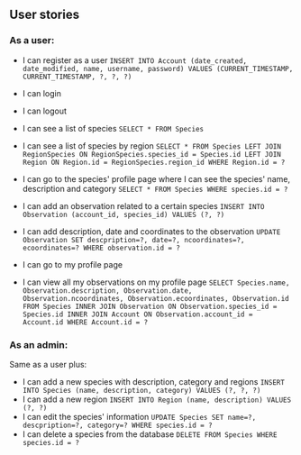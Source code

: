 ## User stories

### As a user:
- I can register as a user `INSERT INTO Account (date_created, date_modified, name, username, password) VALUES (CURRENT_TIMESTAMP, CURRENT_TIMESTAMP, ?, ?, ?)`
- I can login
- I can logout

- I can see a list of species `SELECT * FROM Species`
- I can see a list of species by region `SELECT * FROM Species LEFT JOIN RegionSpecies ON RegionSpecies.species_id = Species.id LEFT JOIN Region ON Region.id = RegionSpecies.region_id WHERE Region.id = ?`
- I can go to the species' profile page where I can see the species' name, description and category
`SELECT * FROM Species WHERE species.id = ?`


- I can add an observation related to a certain species `INSERT INTO Observation (account_id, species_id) VALUES (?, ?)`
- I can add description, date and coordinates to the observation `UPDATE Observation SET descpription=?, date=?, ncoordinates=?, ecoordinates=? WHERE observation.id = ?`
- I can go to my profile page 
- I can view all my observations on my profile page `SELECT Species.name, Observation.description, Observation.date, Observation.ncoordinates, Observation.ecoordinates, Observation.id  FROM Species INNER JOIN Observation ON Observation.species_id = Species.id INNER JOIN Account ON Observation.account_id = Account.id WHERE Account.id = ? `


### As an admin:

Same as a user plus:

- I can add a new species with description, category and regions `INSERT INTO Species (name, description, category) VALUES (?, ?, ?)`
- I can add a new region `INSERT INTO Region (name, description) VALUES (?, ?)`
- I can edit the species' information `UPDATE Species SET name=?, descpription=?, category=? WHERE species.id = ?`
- I can delete a species from the database `DELETE FROM Species WHERE species.id = ?`



